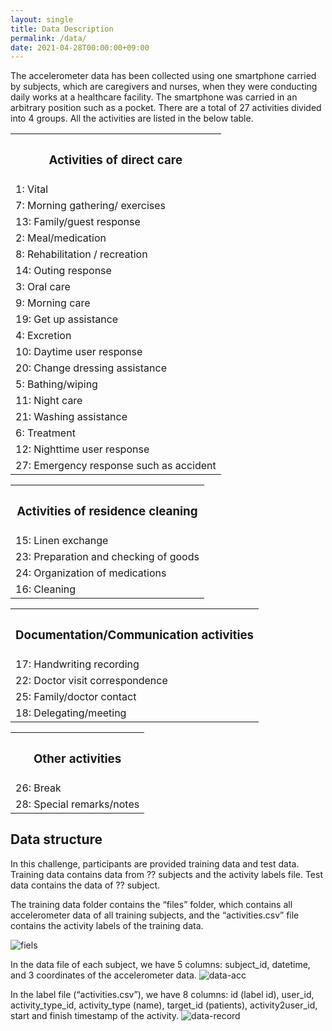 ```yaml
---
layout: single
title: Data Description
permalink: /data/
date: 2021-04-28T00:00:00+09:00
---
```

The accelerometer data has been collected using one smartphone carried by subjects, which are caregivers and nurses, when they were conducting daily works at a healthcare facility. The smartphone was carried in an arbitrary position such as a pocket. There are a total of 27 activities divided into 4 groups. All the activities are listed in the below table.

<table>
  <tr>
    <th style="text-align: center"><h3>Activities of direct care</h3></th>
  </tr>
    <tr><td>1: Vital</td></tr>
    <tr><td>7: Morning gathering/ exercises</td></tr>
    <tr><td>13: Family/guest response</td></tr>
    <tr><td>2: Meal/medication</td></tr>
    <tr><td>8: Rehabilitation / recreation</td></tr>
    <tr><td>14: Outing response</td></tr>
    <tr><td>3: Oral care</td></tr>
    <tr><td>9: Morning care</td></tr>
    <tr><td>19: Get up assistance</td></tr>
    <tr><td>4: Excretion</td></tr>
    <tr><td>10: Daytime user response</td></tr>
    <tr><td>20: Change dressing assistance</td></tr>
    <tr><td>5: Bathing/wiping</td></tr>
    <tr><td>11: Night care</td></tr>
    <tr><td>21: Washing assistance</td></tr>
    <tr><td>6: Treatment</td></tr>
    <tr><td>12: Nighttime user response</td></tr>
    <tr><td>27: Emergency response such as accident</td></tr>
</table>

<table>
  <tr>
    <th style="text-align: center"><h3>Activities of residence cleaning</h3></th>
  </tr>
    <tr><td>15: Linen exchange</td></tr>
    <tr><td>23: Preparation and checking of goods</td></tr>
    <tr><td>24: Organization of medications</td></tr>
    <tr><td>16: Cleaning</td></tr>
</table>

<table>
  <tr>
    <th style="text-align: center"><h3>Documentation/Communication activities</h3></th>
  </tr>
    <tr><td>17: Handwriting recording</td></tr>
    <tr><td>22: Doctor visit correspondence</td></tr>
    <tr><td>25: Family/doctor contact</td></tr>
    <tr><td>18: Delegating/meeting</td></tr>
</table>

<table>
  <tr>
    <th style="text-align: center"><h3>Other activities</h3></th>
  </tr>
    <tr><td>26: Break</td></tr>
    <tr><td>28: Special remarks/notes</td></tr>
</table>


## Data structure
In this challenge, participants are provided training data and test data. Training data contains data from ?? subjects and the activity labels file. Test data contains the data of ?? subject.

The training data folder contains the “files” folder, which contains all accelerometer data of all training subjects, and the “activities.csv” file contains the activity labels of the training data.

![fiels](/nurse2021/assets/files.png)

In the data file of each subject, we have 5 columns: subject_id, datetime, and 3 coordinates of the accelerometer data.
![data-acc](/nurse2021/assets/data-acc.png)

In the label file (“activities.csv”), we have 8 columns: id (label id), user_id, activity_type_id, activity_type (name), target_id (patients), activity2user_id, start and finish timestamp of the activity.
![data-record](/nurse2021/assets/data-record.png)

